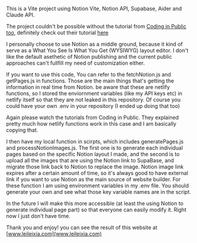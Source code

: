 This is a Vite project using Notion  Vite, Notion API, Supabase, Aider and Claude API. 

The project couldn't be possible without the tutorial from  [Coding in Public too](https://www.youtube.com/@CodinginPublic), definitely check out their tutorial [here](https://www.youtube.com/watch?v=mukkm6o6Pjw&list=PLoqZcxvpWzzdJiW95Y7nDqY8XsiKTgo17&index=1)

I personally choose to use Notion as a middle ground, because it kind of serve as a What You See Is What You Get (WYSIWYG) layout editor. I don't like the default asethetic of Notion publishing and the current public approaches can't fullfill my need of customization either.

If you want to use this code, You can refer to the fetchNotion.js and getPages.js in functions. Those are the main things that's getting the information in real time from Notion. be aware that these are netlify functions, so I stored the enviornment variables  (like my API keys etc) in netlify itself so that they are not leaked in this repository. Of course you could have your own .env in your repository (I ended up doing that too)

Again please watch the tutorials from Coding in Public. They explained pretty much how netlify functions work in this case and I am basically copying that.

I then have my local function in scirpts, which includes generatePages.js and processNotionImages.js. The first one is to generate each individual pages based on the specific Notion layout I made, and the second is to upload all the images that are using the Notion link to SupaBase, and migrate those link back to Notion to replace the image. Notion image link expires after a certain amount of time, so it's always good to have external link if you want to use Notion as the main source of website builder. For these function I am using environment variables in my .env file. You should generate your own and see what those key variable names are in the script. 

In the future I will make this more accessible (at least the using Notion to generate individual page part) so that everyone can easily modify it. Right now I just don't have time. 

Thank you and enjoy! you can see the result of this website at [www.leileixia.com](www.leileixia.com)
